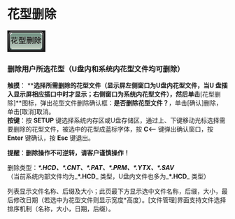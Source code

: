 # 花型删除

![](../.gitbook/assets/b5.PNG)

### 删除用户所选花型（U盘内和系统内花型文件均可删除）

**触摸**： ****选择所需删除的花型文件（显示屏左侧窗口为U盘内花型文件，当U 盘插入显示屏相应插口中时才显示；右侧窗口为系统内花型文件），然后单击**\[花型删除\]**图标，弹出花型文件删除确认框：**是否删除花型文件？**，单击\[确认\]删除，单击\[取消\]取消。  
**按键**：按 **SETUP** 键选择系统内存区或U盘存储区，通过上、下键移动光标选择需要删除的花型文件，被选中的花型成蓝标字体，按 **C&lt;—** 键弹出确认窗口，按 **Enter** 键确认，按 **Esc** 键退出。

**提醒**：**删除操作不可逆转，请客户谨慎操作！**

删除类型：_**\*.HCD、\*.CNT、\*.PAT、\*.PRM、\*.YTX、\*.SAV**_   
（当前系统内部文件均为_**\*.HCD**_ 类型，U盘内文件也多为_**\*.HCD**_ 类型）

列表显示文件名称、后缀及大小；此页最下方显示选中文件名称，后缀，大小，最后修改日期（若选中为花型文件则显示宽度\*高度）。\[文件管理\]界面支持文件选择排序机制（名称，大小，日期，后缀）。

